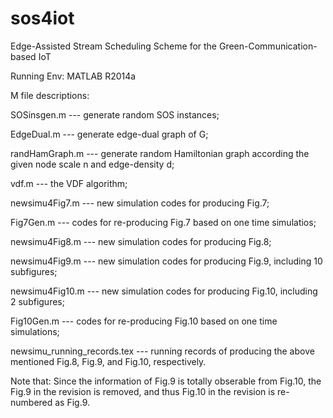 # sos4iot
Edge-Assisted Stream Scheduling Scheme for the Green-Communication-based IoT

Running Env: MATLAB R2014a

M file descriptions:

  SOSinsgen.m --- generate random SOS instances;
  
  EdgeDual.m --- generate edge-dual graph of G;
  
  randHamGraph.m --- generate random Hamiltonian graph according the given node scale n and edge-density d;

  vdf.m --- the VDF algorithm;
  
  newsimu4Fig7.m --- new simulation codes for producing Fig.7;
  
  Fig7Gen.m --- codes for re-producing Fig.7 based on one time simulatios;
  
  newsimu4Fig8.m --- new simulation codes for producing Fig.8;
  
  newsimu4Fig9.m --- new simulation codes for producing Fig.9, including 10 subfigures;
  
  newsimu4Fig10.m --- new simulation codes for producing Fig.10, including 2 subfigures;
  
  Fig10Gen.m --- codes for re-producing Fig.10 based on one time simulations;
  
  newsimu_running_records.tex --- running records of producing the above mentioned Fig.8, Fig.9, and Fig.10, respectively.

Note that: Since the information of Fig.9 is totally obserable from Fig.10, the Fig.9 in the revision is removed, and thus 
Fig.10 in the revision is re-numbered as Fig.9. 
  
